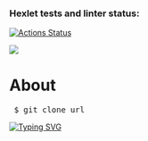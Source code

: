 ### Hexlet tests and linter status:
[![Actions Status](https://github.com/ziyodjon/php-project-45/workflows/hexlet-check/badge.svg)](https://github.com/ziyodjon/php-project-45/actions)

<a href="https://codeclimate.com/github/ziyodjon/php-project-45/maintainability">
<img src="https://api.codeclimate.com/v1/badges/8682ae624cdb75cf983f/maintainability" /></a>

<h1>About</h1>

<pre>
 $ git clone url
</pre>

[![Typing SVG](https://readme-typing-svg.herokuapp.com?color=%2336BCF7&lines=Computer+science+student)](https://git.io/typing-svg)

